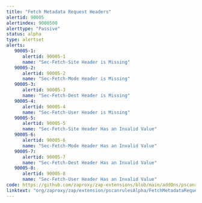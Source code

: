 ```yaml
---
title: "Fetch Metadata Request Headers"
alertid: 90005
alertindex: 9000500
alerttype: "Passive"
status: alpha
type: alertset
alerts:
   90005-1:
      alertid: 90005-1
      name: "Sec-Fetch-Site Header is Missing"
   90005-2:
      alertid: 90005-2
      name: "Sec-Fetch-Mode Header is Missing"
   90005-3:
      alertid: 90005-3
      name: "Sec-Fetch-Dest Header is Missing"
   90005-4:
      alertid: 90005-4
      name: "Sec-Fetch-User Header is Missing"
   90005-5:
      alertid: 90005-5
      name: "Sec-Fetch-Site Header Has an Invalid Value"
   90005-6:
      alertid: 90005-6
      name: "Sec-Fetch-Mode Header Has an Invalid Value"
   90005-7:
      alertid: 90005-7
      name: "Sec-Fetch-Dest Header Has an Invalid Value"
   90005-8:
      alertid: 90005-8
      name: "Sec-Fetch-User Header Has an Invalid Value"
code: https://github.com/zaproxy/zap-extensions/blob/main/addOns/pscanrulesAlpha/src/main/java/org/zaproxy/zap/extension/pscanrulesAlpha/FetchMetadataRequestHeadersScanRule.java
linktext: "org/zaproxy/zap/extension/pscanrulesAlpha/FetchMetadataRequestHeadersScanRule.java"
---
```


